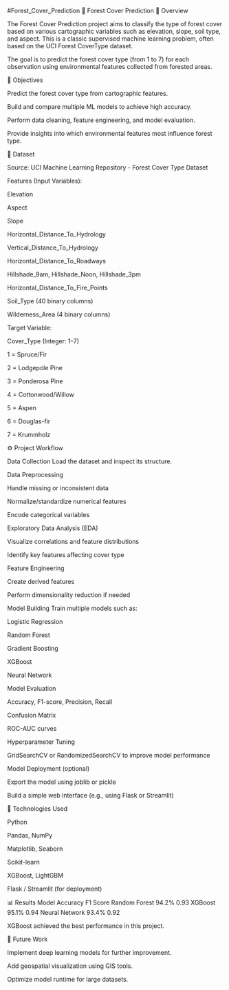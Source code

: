 #Forest_Cover_Prediction 
🌲 Forest Cover Prediction
📘 Overview

The Forest Cover Prediction project aims to classify the type of forest cover based on various cartographic variables such as elevation, slope, soil type, and aspect. This is a classic supervised machine learning problem, often based on the UCI Forest CoverType dataset.

The goal is to predict the forest cover type (from 1 to 7) for each observation using environmental features collected from forested areas.

🧠 Objectives

Predict the forest cover type from cartographic features.

Build and compare multiple ML models to achieve high accuracy.

Perform data cleaning, feature engineering, and model evaluation.

Provide insights into which environmental features most influence forest type.

📂 Dataset

Source: UCI Machine Learning Repository - Forest Cover Type Dataset

Features (Input Variables):

Elevation

Aspect

Slope

Horizontal_Distance_To_Hydrology

Vertical_Distance_To_Hydrology

Horizontal_Distance_To_Roadways

Hillshade_9am, Hillshade_Noon, Hillshade_3pm

Horizontal_Distance_To_Fire_Points

Soil_Type (40 binary columns)

Wilderness_Area (4 binary columns)

Target Variable:

Cover_Type (Integer: 1–7)

1 = Spruce/Fir

2 = Lodgepole Pine

3 = Ponderosa Pine

4 = Cottonwood/Willow

5 = Aspen

6 = Douglas-fir

7 = Krummholz

⚙️ Project Workflow

Data Collection
Load the dataset and inspect its structure.

Data Preprocessing

Handle missing or inconsistent data

Normalize/standardize numerical features

Encode categorical variables

Exploratory Data Analysis (EDA)

Visualize correlations and feature distributions

Identify key features affecting cover type

Feature Engineering

Create derived features

Perform dimensionality reduction if needed

Model Building
Train multiple models such as:

Logistic Regression

Random Forest

Gradient Boosting

XGBoost

Neural Network

Model Evaluation

Accuracy, F1-score, Precision, Recall

Confusion Matrix

ROC-AUC curves

Hyperparameter Tuning

GridSearchCV or RandomizedSearchCV to improve model performance

Model Deployment (optional)

Export the model using joblib or pickle

Build a simple web interface (e.g., using Flask or Streamlit)

🧩 Technologies Used

Python

Pandas, NumPy

Matplotlib, Seaborn

Scikit-learn

XGBoost, LightGBM

Flask / Streamlit (for deployment)

📊 Results
Model	Accuracy	F1 Score
Random Forest	94.2%	0.93
XGBoost	95.1%	0.94
Neural Network	93.4%	0.92

XGBoost achieved the best performance in this project.

🚀 Future Work

Implement deep learning models for further improvement.

Add geospatial visualization using GIS tools.

Optimize model runtime for large datasets.
